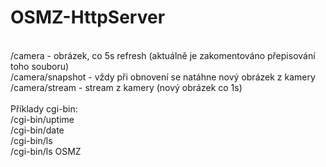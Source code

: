 # OSMZ-HttpServer<br>
<br>
/camera - obrázek, co 5s refresh (aktuálně je zakomentováno přepisování toho souboru)<br>
/camera/snapshot - vždy při obnovení se natáhne nový obrázek z kamery<br>
/camera/stream - stream z kamery (nový obrázek co 1s)<br>
<br>
Příklady cgi-bin:<br>
/cgi-bin/uptime<br>
/cgi-bin/date<br>
/cgi-bin/ls<br>
/cgi-bin/ls OSMZ
